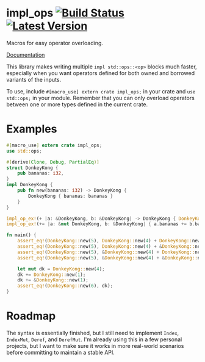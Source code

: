 # impl_ops [![Build Status]][travis] [![Latest Version]][crates.io]

[Build Status]: https://api.travis-ci.org/brianwp3000/impl_ops.svg?branch=master
[travis]: https://travis-ci.org/brianwp3000/impl_ops
[Latest Version]: https://img.shields.io/crates/v/impl_ops.svg
[crates.io]: https://crates.io/crates/impl_ops

Macros for easy operator overloading.

[Documentation](https://docs.rs/impl_ops/)

This library makes writing multiple `impl std::ops::<op>` blocks much faster, especially when you want operators defined for both owned and borrowed variants of the inputs.

To use, include `#[macro_use] extern crate impl_ops;` in your crate and `use std::ops;` in your module. Remember that you can only overload operators between one or more types defined in the current crate.
# Examples
```rust
#[macro_use] extern crate impl_ops;
use std::ops;

#[derive(Clone, Debug, PartialEq)]
struct DonkeyKong {
    pub bananas: i32,
}
impl DonkeyKong {
    pub fn new(bananas: i32) -> DonkeyKong {
        DonkeyKong { bananas: bananas }
    }
}

impl_op_ex!(+ |a: &DonkeyKong, b: &DonkeyKong| -> DonkeyKong { DonkeyKong::new(a.bananas + b.bananas) });
impl_op_ex!(+= |a: &mut DonkeyKong, b: &DonkeyKong| { a.bananas += b.bananas });

fn main() {
    assert_eq!(DonkeyKong::new(5), DonkeyKong::new(4) + DonkeyKong::new(1));
    assert_eq!(DonkeyKong::new(5), DonkeyKong::new(4) + &DonkeyKong::new(1));
    assert_eq!(DonkeyKong::new(5), &DonkeyKong::new(4) + DonkeyKong::new(1));
    assert_eq!(DonkeyKong::new(5), &DonkeyKong::new(4) + &DonkeyKong::new(1));

    let mut dk = DonkeyKong::new(4);
    dk += DonkeyKong::new(1);
    dk += &DonkeyKong::new(1);
    assert_eq!(DonkeyKong::new(6), dk);
}
```

# Roadmap
The syntax is essentially finished, but I still need to implement `Index`, `IndexMut`, `Deref`, and `DerefMut`. I'm already using this in a few personal projects, but I want to make sure it works in more real-world scenarios before committing to maintain a stable API. 
